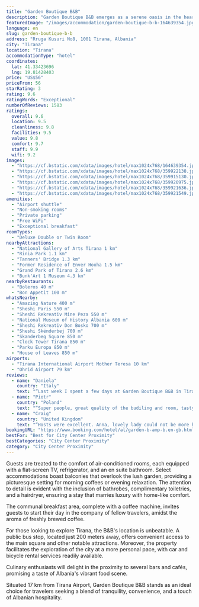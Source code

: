 ```yaml
---
title: "Garden Boutique B&B"
description: "Garden Boutique B&B emerges as a serene oasis in the heart of Tirana, merely a kilometer away from the bustling Skanderberg Square."
featuredImage: "/images/accommodation/garden-boutique-b-b-164639354.jpg"
language: en
slug: garden-boutique-b-b
address: "Rruga Kusuri No8, 1001 Tirana, Albania"
city: "Tirana"
location: "Tirana"
accommodationType: "hotel"
coordinates:
  lat: 41.33423696
  lng: 19.81428403
price: "US$56"
priceFrom: 56
starRating: 3
rating: 9.6
ratingWords: "Exceptional"
numberOfReviews: 1583
ratings:
  overall: 9.6
  location: 9.5
  cleanliness: 9.8
  facilities: 9.5
  value: 9.8
  comfort: 9.7
  staff: 9.9
  wifi: 9.2
images:
  - "https://cf.bstatic.com/xdata/images/hotel/max1024x768/164639354.jpg?k=c92455c512ac0fa7a2742c889b4992a4d1987b29f3b8203d1eddffdcbef4128c&o=&hp=1"
  - "https://cf.bstatic.com/xdata/images/hotel/max1024x768/359922138.jpg?k=30f116090ccd8e86f34f0ed7635b4f2764d97ee793aa3733653ab833f7fc90d8&o=&hp=1"
  - "https://cf.bstatic.com/xdata/images/hotel/max1024x768/359915130.jpg?k=c123de5f8dddac03c0df50763a8329310a3ce1abd57572ebbb3528df4e39c865&o=&hp=1"
  - "https://cf.bstatic.com/xdata/images/hotel/max1024x768/359920975.jpg?k=9d1ff8b40570383ed2ad9503735bbe92bd3b9978b25034298a29bf2f4a0bb1df&o=&hp=1"
  - "https://cf.bstatic.com/xdata/images/hotel/max1024x768/359921636.jpg?k=1c32b9101dc56ed661a02ccc58a212c802419d0aecbf83c47e9b5d3a728bbd22&o=&hp=1"
  - "https://cf.bstatic.com/xdata/images/hotel/max1024x768/359921549.jpg?k=a8dfa6dbf6d04f88982fb70dcdca9bf5de08fc076d97a11bd84e2d540e4dc147&o=&hp=1"
amenities:
  - "Airport shuttle"
  - "Non-smoking rooms"
  - "Private parking"
  - "Free WiFi"
  - "Exceptional breakfast"
roomTypes:
  - "Deluxe Double or Twin Room"
nearbyAttractions:
  - "National Gallery of Arts Tirana 1 km"
  - "Rinia Park 1.1 km"
  - "Tanners' Bridge 1.3 km"
  - "Former Residence of Enver Hoxha 1.5 km"
  - "Grand Park of Tirana 2.6 km"
  - "Bunk'Art 1 Museum 4.3 km"
nearbyRestaurants:
  - "Boleros 40 m"
  - "Bon Appetit 100 m"
whatsNearby:
  - "Amazing Nature 400 m"
  - "Sheshi Paris 550 m"
  - "Sheshi Rekreativ Mine Peza 550 m"
  - "National Museum of History Albania 600 m"
  - "Sheshi Rekreativ Don Bosko 700 m"
  - "Sheshi Skënderbej 700 m"
  - "Skanderbeg Square 850 m"
  - "Clock Tower Tirana 850 m"
  - "Parku Europa 850 m"
  - "House of Leaves 850 m"
airports:
  - "Tirana International Airport Mother Teresa 10 km"
  - "Ohrid Airport 79 km"
reviews:
  - name: "Daniela"
    country: "Italy"
    text: "“Last week I spent a few days at Garden Boutique B&B in Tirana with a friend. Top experience! Everybody at the B&B was extremely kind and helpful. They understand Italian and somebody also speak it. Our room was new, big and very clean. Breakfast...”"
  - name: "Piotr"
    country: "Poland"
    text: "“Super people, great quality of the budiling and room, tasty breakfast”"
  - name: "Craig"
    country: "United Kingdom"
    text: "“Hosts were excellent. Anna, lovely lady could not be more hospitable, always happy to chat and help. Next time I will bring my family and ensure I can stay here again. The entrance to the Hotel was really nice and homely too. Really enjoyed my stay”"
bookingURL: "https://www.booking.com/hotel/al/garden-b-amp-b.en-gb.html?aid=8035640"
bestFor: "Best for City Center Proximity"
bestCategories: "City Center Proximity"
category: "City Center Proximity"
---
```


Guests are treated to the comfort of air-conditioned rooms, each equipped with a flat-screen TV, refrigerator, and an en suite bathroom. Select accommodations boast balconies that overlook the lush garden, providing a picturesque setting for morning coffees or evening relaxation. The attention to detail is evident with the inclusion of bathrobes, complimentary toiletries, and a hairdryer, ensuring a stay that marries luxury with home-like comfort.

The communal breakfast area, complete with a coffee machine, invites guests to start their day in the company of fellow travelers, amidst the aroma of freshly brewed coffee. 

For those looking to explore Tirana, the B&B's location is unbeatable. A public bus stop, located just 200 meters away, offers convenient access to the main square and other notable attractions. Moreover, the property facilitates the exploration of the city at a more personal pace, with car and bicycle rental services readily available.

Culinary enthusiasts will delight in the proximity to several bars and cafés, promising a taste of Albania's vibrant food scene. 

Situated 17 km from Tirana Airport, Garden Boutique B&B stands as an ideal choice for travelers seeking a blend of tranquility, convenience, and a touch of Albanian hospitality.